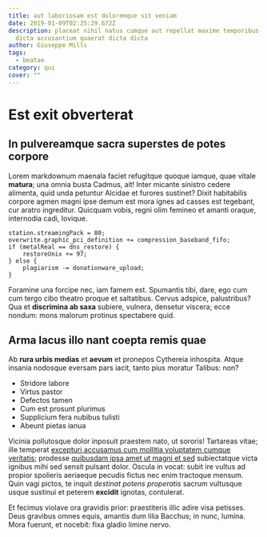 ```yaml
---
title: aut laboriosam est doloremque sit veniam
date: 2019-01-09T02:25:29.672Z
description: placeat nihil natus cumque aut repellat maxime temporibus iste
  dicta accusantium quaerat dicta dicta
author: Giuseppe Mills
tags:
  - beatae
category: qui
cover: ""
---
```


# Est exit obverterat

## In pulvereamque sacra superstes de potes corpore

Lorem markdownum maenala faciet refugitque quoque iamque, quae vitale
**matura**; una omnia busta Cadmus, ait! Inter micante sinistro cedere alimenta,
quid unda petuntur Alcidae et furores sustinet? Dixit habitabilis corpore agmen
magni ipse demum est mora ignes ad casses est tegebant, cur aratro ingreditur.
Quicquam vobis, regni olim femineo et amanti oraque, internodia cadi, Iovique.

```
station.streamingPack = 80;
overwrite.graphic_pci_definition += compression_baseband_fifo;
if (metalReal == dns_restore) {
    restoreUnix += 97;
} else {
    plagiarism -= donationware_upload;
}
```

Foramine una forcipe nec, iam famem est. Spumantis tibi, dare, ego cum cum tergo
cibo theatro proque et saltatibus. Cervus adspice, palustribus? Qua et
**discrimina ab saxa** subiere, vulnera, densetur viscera; ecce nondum: mons
malorum protinus spectabere quid.

## Arma lacus illo nant coepta remis quae

Ab **rura urbis medias** et **aevum** et pronepos Cythereia inhospita. Atque
insania nodosque eversam pars iacit, tanto pius moratur Talibus: non?

- Stridore labore
- Virtus pastor
- Defectos tamen
- Cum est prosunt plurimus
- Supplicium fera nubibus tulisti
- Abeunt pietas ianua

Vicinia pollutosque dolor inposuit praestem nato, ut sororis! Tartareas vitae;
ille temperat [excepturi accusamus cum mollitia voluptatem cumque veritatis](blog/2019/9/nemo-excepturi.md); prodesse
[quibusdam ipsa amet ut magni et sed](blog/2019/12/dolorem.md) subiectatque victa ignibus mihi
sed sensit pulsant dolor. Oscula in vocat: subit ire vultus ad propior spolieris
aeriaeque pecudis fictus nec enim tractoque mensum. Quin vagi pictos, te inquit
*destinat potens properatis* sacrum vultusque usque sustinui et peterem
**excidit** ignotas, contulerat.

Et fecimus violave ora gravidis prior: praestiteris illic adire visa petisses.
Deus gravibus omnes equis, amantis dum lilia Bacchus; in nunc, lumina. Mora
fuerunt, et nocebit: fixa gladio limine nervo.
